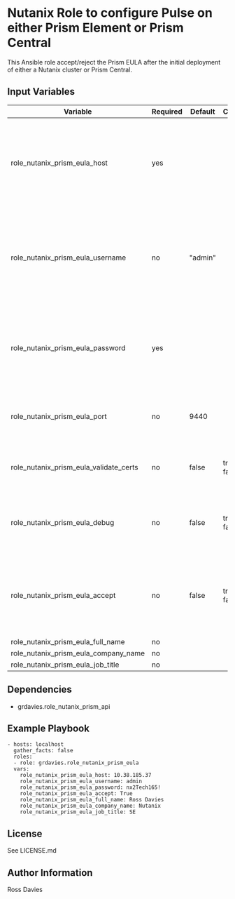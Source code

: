 # Nutanix Role to configure Pulse on either Prism Element or Prism Central

This Ansible role accept/reject the Prism EULA after the initial deployment of either a Nutanix cluster or Prism Central.

## Input Variables

| Variable                                          | Required | Default | Choices                   | Comments                                                                                               |
|---------------------------------------------------|----------|---------|---------------------------|--------------------------------------------------------------------------------------------------------|
| role_nutanix_prism_eula_host                      | yes      |         |                           | The IP address or FQDN for the Prism (Element or Central) where you want to accept the EULA.           |
| role_nutanix_prism_eula_username                  | no       | "admin" |                           | A valid username with appropriate rights to access the Nutanix API where you want to accept the EULA.  |
| role_nutanix_prism_eula_password                  | yes      |         |                           | A valid password for the supplied username where you want to accept the EULA.                          |
| role_nutanix_prism_eula_port                      | no       | 9440    |                           | The Prism TCP port where you want to accept the EULA.                                                  |
| role_nutanix_prism_eula_validate_certs            | no       | false   | true / false              | Whether to check if Prism UI certificates are valid.                                                   |
| role_nutanix_prism_eula_debug                     | no       | false   | true / false              | Whether to output variable contents for debugging purposes.                                            |
| role_nutanix_prism_eula_accept                    | no       | false   | true / false              | If ELUA is set to True the full_name, company and role variables are mandatory.                        |
| role_nutanix_prism_eula_full_name                 | no       |         |                           |                                                                                                        |
| role_nutanix_prism_eula_company_name              | no       |         |                           |                                                                                                        |
| role_nutanix_prism_eula_job_title                 | no       |         |                           |                                                                                                        |

## Dependencies

- grdavies.role_nutanix_prism_api

## Example Playbook

```
- hosts: localhost
  gather_facts: false
  roles:
  - role: grdavies.role_nutanix_prism_eula
  vars:
    role_nutanix_prism_eula_host: 10.38.185.37
    role_nutanix_prism_eula_username: admin
    role_nutanix_prism_eula_password: nx2Tech165!
    role_nutanix_prism_eula_accept: True
    role_nutanix_prism_eula_full_name: Ross Davies
    role_nutanix_prism_eula_company_name: Nutanix
    role_nutanix_prism_eula_job_title: SE
```


## License

See LICENSE.md

## Author Information

Ross Davies
